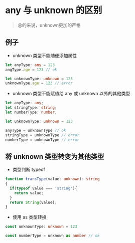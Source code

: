 # any 与 unknown 的区别

> 总的来说，unknown更加的严格

## 例子

- unknown 类型不能随便添加属性

```typescript
let anyType: any = 123
angType.age = 123 // ok

let unknownType: unknown = 123
unknownType.age = 123 // error

```

- unknown 类型不能赋值给 any 或 unknown 以外的其他类型

```typescript
let anyType: any;
let stringType: string;
let numberType: number;

let unknownType: unknown = 123

anyType = unknownType // ok
stringType = unknownType // error
numberType = unknownType // error

```

## 将 unknown 类型转变为其他类型

- 类型判断 typeof

```typescript
function transType(value: unknown): string
{
  if(typeof value === 'string'){
    return value;
  }
  return String(value);
}

```

- 使用 as 类型转换

```typescript
const unknownType: unknown = 123

const numberType = unknown as number // ok

```
